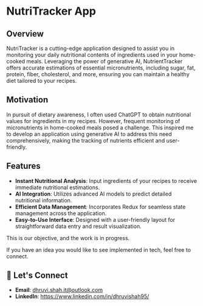 
# NutriTracker App

## Overview

NutriTracker is a cutting-edge application designed to assist you in monitoring your daily nutritional contents of ingredients used in your home-cooked meals. Leveraging the power of generative AI, NutrientTracker offers accurate estimations of essential micronutrients, including sugar, fat, protein, fiber, cholesterol, and more, ensuring you can maintain a healthy diet tailored to your recipes.

## Motivation

In pursuit of dietary awareness, I often used ChatGPT to obtain nutritional values for ingredients in my recipes. However, frequent monitoring of micronutrients in home-cooked meals posed a challenge. This inspired me to develop an application using generative AI to address this need comprehensively, making the tracking of nutrients efficient and user-friendly.

## Features

- **Instant Nutritional Analysis**: Input ingredients of your recipes to receive immediate nutritional estimations.
- **AI Integration**: Utilizes advanced AI models to predict detailed nutritional information.
- **Efficient Data Management**: Incorporates Redux for seamless state management across the application.
- **Easy-to-Use Interface**: Designed with a user-friendly layout for straightforward data entry and result visualization.

This is our objective, and the work is in progress.

If you have an idea you would like to see implemented in tech, feel free to connect. 

## 📨 Let's Connect

- **Email**: dhruvi.shah.it@outlook.com
- **LinkedIn**: https://www.linkedin.com/in/dhruvishah95/
